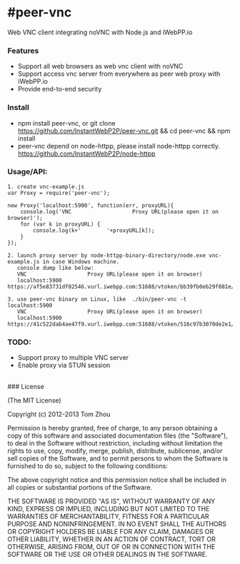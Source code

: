 #peer-vnc
==========

Web VNC client integrating noVNC with Node.js and iWebPP.io

### Features

* Support all web browsers as web vnc client with noVNC
* Support access vnc server from everywhere as peer web proxy with iWebPP.io
* Provide end-to-end security

### Install
* npm install peer-vnc, or git clone https://github.com/InstantWebP2P/peer-vnc.git && cd peer-vnc && npm install
* peer-vnc depend on node-httpp, please install node-httpp correctly.
  https://github.com/InstantWebP2P/node-httpp

### Usage/API:

    1. create vnc-example.js
    var Proxy = require('peer-vnc');
    
    new Proxy('localhost:5900', function(err, proxyURL){
        console.log('VNC                   Proxy URL(please open it on browser)');
        for (var k in proxyURL) {
            console.log(k+'        '+proxyURL[k]);
        }
    });
    
    2. launch proxy server by node-httpp-binary-directory/node.exe vnc-example.js in case Windows machine.
       console dump like below:
       VNC                   Proxy URL(please open it on browser)
       localhost:5900        https://af5e83731df02546.vurl.iwebpp.com:51688/vtoken/bb39fb0eb29f081e/websockify
       
    3. use peer-vnc binary on Linux, like  ./bin/peer-vnc -t localhost:5900
       VNC                   Proxy URL(please open it on browser)
       localhost:5900        https://41c522dab4ae47f9.vurl.iwebpp.com:51688/vtoken/516c97b3070de2e1/websockify

### TODO:

* Support proxy to multiple VNC server
* Enable proxy via STUN session

<br/>
### License

(The MIT License)

Copyright (c) 2012-2013 Tom Zhou

Permission is hereby granted, free of charge, to any person obtaining a copy of this software and associated documentation files (the "Software"), to deal in the Software without restriction, including without limitation the rights to use, copy, modify, merge, publish, distribute, sublicense, and/or sell copies of the Software, and to permit persons to whom the Software is furnished to do so, subject to the following conditions:

The above copyright notice and this permission notice shall be included in all copies or substantial portions of the Software.

THE SOFTWARE IS PROVIDED "AS IS", WITHOUT WARRANTY OF ANY KIND, EXPRESS OR IMPLIED, INCLUDING BUT NOT LIMITED TO THE WARRANTIES OF MERCHANTABILITY, FITNESS FOR A PARTICULAR PURPOSE AND NONINFRINGEMENT. IN NO EVENT SHALL THE AUTHORS OR COPYRIGHT HOLDERS BE LIABLE FOR ANY CLAIM, DAMAGES OR OTHER LIABILITY, WHETHER IN AN ACTION OF CONTRACT, TORT OR OTHERWISE, ARISING FROM, OUT OF OR IN CONNECTION WITH THE SOFTWARE OR THE USE OR OTHER DEALINGS IN THE SOFTWARE.
